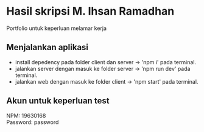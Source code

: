 # Hasil skripsi M. Ihsan Ramadhan

Portfolio untuk keperluan melamar kerja

## Menjalankan aplikasi

- install depedency pada folder client dan server -> 'npm i' pada terminal.
- jalankan server dengan masuk ke folder server -> 'npm run dev' pada terminal.
- jalankan web dengan masuk ke folder client -> 'npm start' pada terminal.

## Akun untuk keperluan test

NPM: 19630168  
Password: password
